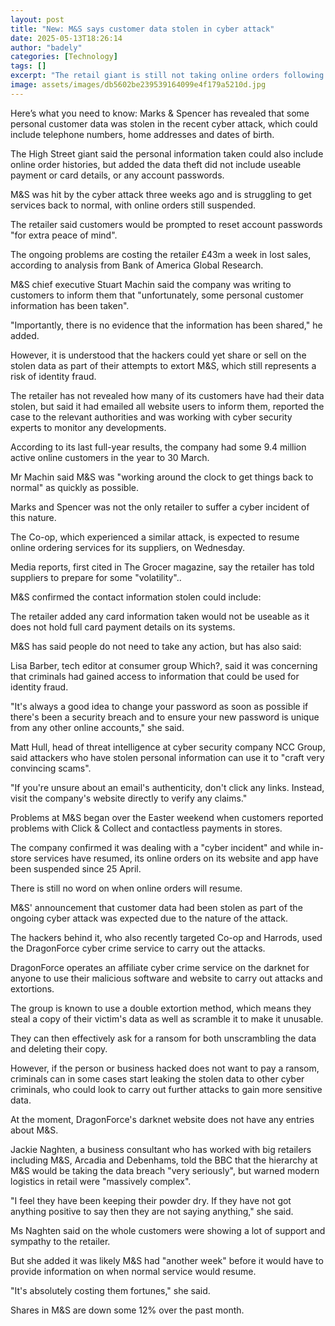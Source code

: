 ```yaml
---
layout: post
title: "New: M&S says customer data stolen in cyber attack"
date: 2025-05-13T18:26:14
author: "badely"
categories: [Technology]
tags: []
excerpt: "The retail giant is still not taking online orders following a cyber attack three weeks ago."
image: assets/images/db5602be239539164099e4f179a5210d.jpg
---
```


Here’s what you need to know: Marks & Spencer has revealed that some personal customer data was stolen in the recent cyber attack, which could include telephone numbers, home addresses and dates of birth.

The High Street giant said the personal information taken could also include online order histories, but added the data theft did not include useable payment or card details, or any account passwords.

M&S was hit by the cyber attack three weeks ago and is struggling to get services back to normal, with online orders still suspended.

The retailer said customers would be prompted to reset account passwords "for extra peace of mind".

The ongoing problems are costing the retailer £43m a week in lost sales, according to analysis from Bank of America Global Research.

M&S chief executive Stuart Machin said the company was writing to customers to inform them that "unfortunately, some personal customer information has been taken".

"Importantly, there is no evidence that the information has been shared," he added.

However, it is understood that the hackers could yet share or sell on the stolen data as part of their attempts to extort M&S, which still represents a risk of identity fraud.

The retailer has not revealed how many of its customers have had their data stolen, but said it had emailed all website users to inform them, reported the case to the relevant authorities and was working with cyber security experts to monitor any developments.

According to its last full-year results, the company had some 9.4 million active online customers in the year to 30 March.

Mr Machin said M&S was "working around the clock to get things back to normal" as quickly as possible.

Marks and Spencer was not the only retailer to suffer a cyber incident of this nature. 

The Co-op, which experienced a similar attack, is expected to resume online ordering services for its suppliers, on Wednesday.

Media reports, first cited in The Grocer magazine, say the retailer has told suppliers to prepare for some "volatility"..

M&S confirmed the contact information stolen could include:

The retailer added any card information taken would not be useable as it does not hold full card payment details on its systems.

M&S has said people do not need to take any action, but has also said:

Lisa Barber, tech editor at consumer group Which?, said it was concerning that criminals had gained access to information that could be used for identity fraud.

"It's always a good idea to change your password as soon as possible if there's been a security breach and to ensure your new password is unique from any other online accounts," she said.

Matt Hull, head of threat intelligence at cyber security company NCC Group, said attackers who have stolen personal information can use it to "craft very convincing scams".

"If you're unsure about an email's authenticity, don't click any links. Instead, visit the company's website directly to verify any claims."

Problems at M&S began over the Easter weekend when customers reported problems with Click & Collect and contactless payments in stores.

The company confirmed it was dealing with a "cyber incident" and while in-store services have resumed, its online orders on its website and app have been suspended since 25 April.

There is still no word on when online orders will resume.

M&S' announcement that customer data had been stolen as part of the ongoing cyber attack was expected due to the nature of the attack.

The hackers behind it, who also recently targeted Co-op and Harrods, used the DragonForce cyber crime service to carry out the attacks. 

DragonForce operates an affiliate cyber crime service on the darknet for anyone to use their malicious software and website to carry out attacks and extortions.

The group is known to use a double extortion method, which means they steal a copy of their victim's data as well as scramble it to make it unusable. 

They can then effectively ask for a ransom for both unscrambling the data and deleting their copy.

However, if the person or business hacked does not want to pay a ransom, criminals can in some cases start leaking the stolen data to other cyber criminals, who could look to carry out further attacks to gain more sensitive data. 

At the moment, DragonForce's darknet website does not have any entries about M&S.

Jackie Naghten, a business consultant who has worked with big retailers including M&S, Arcadia and Debenhams, told the BBC that the hierarchy at M&S would be taking the data breach "very seriously", but warned modern logistics in retail were "massively complex".

"I feel they have been keeping their powder dry. If they have not got anything positive to say then they are not saying anything," she said.

Ms Naghten said on the whole customers were showing a lot of support and sympathy to the retailer.

But she added it was likely M&S had "another week" before it would have to provide information on when normal service would resume.

"It's absolutely costing them fortunes," she said.

Shares in M&S are down some 12% over the past month.

